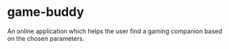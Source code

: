 # game-buddy
An online application which helps the user find a gaming companion based on the chosen parameters.

